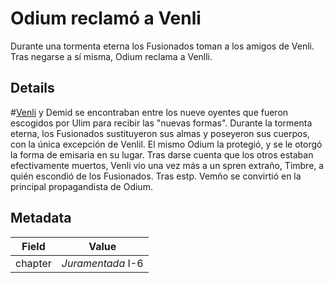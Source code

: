 # Odium reclamó a Venli
Durante una tormenta eterna los Fusionados toman a los amigos de Venli. Tras negarse a sí misma, Odium reclama a Venlli.

## Details
#[Venli](characters/venli) y Demid se encontraban entre los nueve oyentes que fueron escogidos por Ulim para recibir las "nuevas formas". Durante la tormenta eterna, los Fusionados sustituyeron sus almas y poseyeron sus cuerpos, con la única excepción de Venlil. El mismo Odium la protegió, y se le otorgó la forma de emisaria en su lugar. Tras darse cuenta que los otros estaban efectivamente muertos, Venli vio una vez más a un spren extraño, Timbre, a quién escondió de los Fusionados. Tras estp. Vemño se convirtió en la principal propagandista de Odium.
## Metadata
| Field | Value |
| ----- | ----- |
| chapter | *Juramentada* I-6 |
